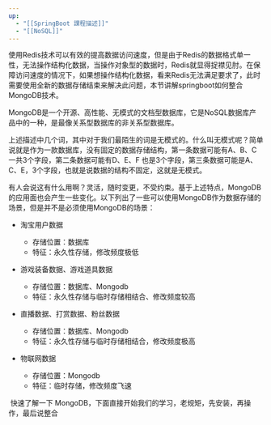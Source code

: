 ```yaml
---
up:
  - "[[SpringBoot 課程描述]]"
  - "[[NoSQL]]"
---
```

使用Redis技术可以有效的提高数据访问速度，但是由于Redis的数据格式单一性，无法操作结构化数据，当操作对象型的数据时，Redis就显得捉襟见肘。在保障访问速度的情况下，如果想操作结构化数据，看来Redis无法满足要求了，此时需要使用全新的数据存储结束来解决此问题，本节讲解springboot如何整合MongoDB技术。

​MongoDB是一个开源、高性能、无模式的文档型数据库，它是NoSQL数据库产品中的一种，是最像关系型数据库的非关系型数据库。

​上述描述中几个词，其中对于我们最陌生的词是无模式的。什么叫无模式呢？简单说就是作为一款数据库，没有固定的数据存储结构，第一条数据可能有A、B、C一共3个字段，第二条数据可能有D、E、F 也是3个字段，第三条数据可能是A、C、E，3个字段，也就是说数据的结构不固定，这就是无模式。

有人会说这有什么用啊？灵活，随时变更，不受约束。基于上述特点，MongoDB的应用面也会产生一些变化。以下列出了一些可以使用MongoDB作为数据存储的场景，但是并不是必须使用MongoDB的场景：

- 淘宝用户数据
	- 存储位置：数据库
	- 特征：永久性存储，修改频度极低

- 游戏装备数据、游戏道具数据
	- 存储位置：数据库、Mongodb
	- 特征：永久性存储与临时存储相结合、修改频度较高

- 直播数据、打赏数据、粉丝数据
	- 存储位置：数据库、Mongodb
	- 特征：永久性存储与临时存储相结合，修改频度极高

- 物联网数据
	- 存储位置：Mongodb
	- 特征：临时存储，修改频度飞速

​		快速了解一下 MongoDB，下面直接开始我们的学习，老规矩，先安装，再操作，最后说整合


